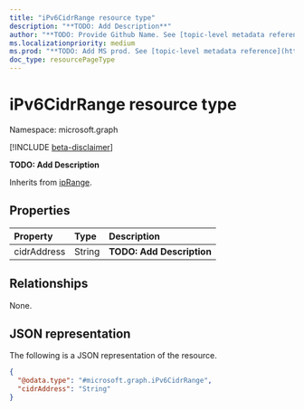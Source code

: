 ```yaml
---
title: "iPv6CidrRange resource type"
description: "**TODO: Add Description**"
author: "**TODO: Provide Github Name. See [topic-level metadata reference](https://msgo.azurewebsites.net/add/document/guidelines/metadata.html#topic-level-metadata)**"
ms.localizationpriority: medium
ms.prod: "**TODO: Add MS prod. See [topic-level metadata reference](https://msgo.azurewebsites.net/add/document/guidelines/metadata.html#topic-level-metadata)**"
doc_type: resourcePageType
---
```


# iPv6CidrRange resource type

Namespace: microsoft.graph

[!INCLUDE [beta-disclaimer](../../includes/beta-disclaimer.md)]

**TODO: Add Description**


Inherits from [ipRange](../resources/iprange.md).

## Properties
|Property|Type|Description|
|:---|:---|:---|
|cidrAddress|String|**TODO: Add Description**|

## Relationships
None.

## JSON representation
The following is a JSON representation of the resource.
<!-- {
  "blockType": "resource",
  "@odata.type": "microsoft.graph.iPv6CidrRange"
}
-->
``` json
{
  "@odata.type": "#microsoft.graph.iPv6CidrRange",
  "cidrAddress": "String"
}
```

